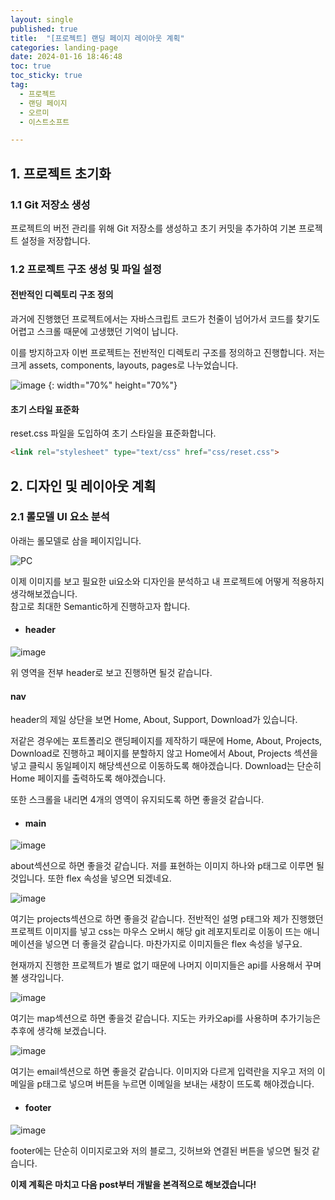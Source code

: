 ```yaml
---
layout: single
published: true
title:  "[프로젝트] 랜딩 페이지 레이아웃 계획"
categories: landing-page
date: 2024-01-16 18:46:48
toc: true
toc_sticky: true
tag:   
  - 프로젝트
  - 랜딩 페이지
  - 오르미
  - 이스트소프트

---
```


## 1. 프로젝트 초기화

### 1.1 Git 저장소 생성

프로젝트의 버전 관리를 위해 Git 저장소를 생성하고 초기 커밋을 추가하여 기본 프로젝트 설정을 저장합니다.

### 1.2 프로젝트 구조 생성 및 파일 설정

#### 전반적인 디렉토리 구조 정의

과거에 진행했던 프로젝트에서는 자바스크립트 코드가 천줄이 넘어가서 코드를 찾기도 어렵고 스크롤 때문에 고생했던 기억이 납니다.

이를 방지하고자 이번 프로젝트는 전반적인 디렉토리 구조를 정의하고 진행합니다. 저는 크게 assets, components, layouts, pages로 나누었습니다. 

![image](https://github.com/BaxDailyGit/BaxDailyGit/assets/99312529/4b48821d-e644-4ed1-a171-90123f227cd4)
{: width="70%" height="70%"}


#### 초기 스타일 표준화

reset.css 파일을 도입하여 초기 스타일을 표준화합니다. 
```html
<link rel="stylesheet" type="text/css" href="css/reset.css">
```

## 2. 디자인 및 레이아웃 계획

### 2.1 롤모델 UI 요소 분석

아래는 롤모델로 삼을 페이지입니다.  

![PC](https://github.com/BaxDailyGit/BaxDailyGit/assets/99312529/18d94135-51b3-4170-8880-a211b5031377)

이제 이미지를 보고 필요한 ui요소와 디자인을 분석하고 내 프로젝트에 어떻게 적용하지 생각해보겠습니다.  
참고로 최대한 Semantic하게 진행하고자 합니다.

* #### header

![image](https://github.com/BaxDailyGit/BaxDailyGit/assets/99312529/981602fb-85ed-489e-aeeb-dff59e8d406f)

위 영역을 전부 header로 보고 진행하면 될것 같습니다.

#### nav 

header의 제일 상단을 보면 Home, About, Support, Download가 있습니다. 

저같은 경우에는 포트폴리오 랜딩페이지를 제작하기 때문에 Home, About, Projects, Download로 진행하고 페이지를 분할하지 않고 Home에서 About, Projects 섹션을 넣고 클릭시 동일페이지 해당섹션으로 이동하도록 해야겠습니다. Download는 단순히 Home 페이지를 출력하도록 해야겠습니다.

또한 스크롤을 내리면 4개의 영역이 유지되도록 하면 좋을것 같습니다. 

* #### main

![image](https://github.com/BaxDailyGit/BaxDailyGit/assets/99312529/10df4025-6607-4a0f-9793-3ca741648975)

about섹션으로 하면 좋을것 같습니다. 저를 표현하는 이미지 하나와 p태그로 이루면 될것입니다. 또한 flex 속성을 넣으면 되겠네요.

![image](https://github.com/BaxDailyGit/BaxDailyGit/assets/99312529/f18e277b-1c26-4b49-b3d6-9e48ea0cd937)

여기는 projects섹션으로 하면 좋을것 같습니다. 전반적인 설명 p태그와 제가 진행했던 프로젝트 이미지를 넣고 css는 마우스 오버시 해당 git 레포지토리로 이동이 뜨는 애니메이션을 넣으면 더 좋을것 같습니다. 마찬가지로 이미지들은 flex 속성을 넣구요.

현재까지 진행한 프로젝트가 별로 없기 때문에 나머지 이미지들은 api를 사용해서 꾸며볼 생각입니다.

![image](https://github.com/BaxDailyGit/BaxDailyGit/assets/99312529/63fdeb4a-7cef-4f50-b80b-e7b2110bd4ea)

여기는 map섹션으로 하면 좋을것 같습니다.
지도는 카카오api를 사용하며 추가기능은 추후에 생각해 보겠습니다.

![image](https://github.com/BaxDailyGit/BaxDailyGit/assets/99312529/cc612e65-ea98-4a75-b0a1-5c0e2f2d4f72)

여기는 email섹션으로 하면 좋을것 같습니다. 이미지와 다르게 입력란을 지우고 저의 이메일을 p태그로 넣으며 버튼을 누르면 이메일을 보내는 새창이 뜨도록 해야겠습니다.

* #### footer

![image](https://github.com/BaxDailyGit/BaxDailyGit/assets/99312529/44047ea8-71e4-48ad-b8de-a651a950b989)

footer에는 단순히 이미지로고와 저의 블로그, 깃허브와 연결된 버튼을 넣으면 될것 같습니다.


**이제 계획은 마치고 다음 post부터 개발을 본격적으로 해보겠습니다!**

